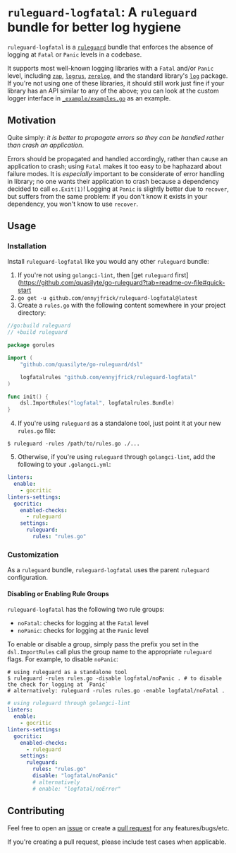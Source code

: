 # `ruleguard-logfatal`: A `ruleguard` bundle for better log hygiene

`ruleguard-logfatal` is a [`ruleguard`](https://github.com/quasilyte/go-ruleguard) bundle that enforces the absence of logging at `Fatal` or `Panic` levels in a codebase.

It supports most well-known logging libraries with a `Fatal` and/or `Panic` level, including [`zap`](https://github.com/uber-go/zap), [`logrus`](https://github.com/sirupsen/logrus), [`zerolog`](https://github.com/rs/zerolog), and the standard library's [`log`](https://pkg.go.dev/log) package. If you're not using one of these libraries, it should still work just fine if your library has an  API similar to any of the above; you can look at the custom logger interface in [`_example/examples.go`](./_example/example.go) as an example.

## Motivation

Quite simply: _it is better to propagate errors so they can be handled rather than crash an application_.

Errors should be propagated and handled accordingly, rather than cause an application to crash; using `Fatal` makes it too easy to be haphazard about failure modes. It is _especially_ important to be considerate of error handling in library; no one wants their application to crash because a dependency decided to call `os.Exit(1)`! Logging at `Panic` is slightly better due to `recover`, but suffers from the same problem: if you don't know it exists in your dependency, you won't know to use `recover`.

## Usage

### Installation

Install `ruleguard-logfatal` like you would any other `ruleguard` bundle:
1. If you're not using `golangci-lint`, then [get `ruleguard` first](https://github.com/quasilyte/go-ruleguard?tab=readme-ov-file#quick-start
2. `go get -u github.com/ennyjfrick/ruleguard-logfatal@latest`
3. Create a `rules.go` with the following content somewhere in your project directory:
```go
//go:build ruleguard
// +build ruleguard

package gorules

import (
	"github.com/quasilyte/go-ruleguard/dsl"

	logfatalrules "github.com/ennyjfrick/ruleguard-logfatal"
)

func init() {
	dsl.ImportRules("logfatal", logfatalrules.Bundle)
}
```
4. If you're using `ruleguard` as a standalone tool, just point it at your new `rules.go` file:
```shell
$ ruleguard -rules /path/to/rules.go ./...
```
5. Otherwise, if you're using `ruleguard` through `golangci-lint`, add the following to your `.golangci.yml`:
```yaml
linters:
  enable:
    - gocritic
linters-settings:
  gocritic:
    enabled-checks:
      - ruleguard
    settings:
      ruleguard:
        rules: "rules.go"
```

### Customization

As a `ruleguard` bundle, `ruleguard-logfatal` uses the parent `ruleguard` configuration.

#### Disabling or Enabling Rule Groups

`ruleguard-logfatal` has the following two rule groups:
- `noFatal`: checks for logging at the `Fatal` level
- `noPanic`: checks for logging at the `Panic` level

To enable or disable a group, simply pass the prefix you set in the `dsl.ImportRules` call plus the group name to the appropriate `ruleguard` flags. For example, to disable `noPanic`:
```shell
# using ruleguard as a standalone tool
$ ruleguard -rules rules.go -disable logfatal/noPanic . # to disable the check for logging at `Panic`
# alternatively: ruleguard -rules rules.go -enable logfatal/noFatal .
```
```yaml
# using ruleguard through golangci-lint
linters:
  enable:
    - gocritic
linters-settings:
  gocritic:
    enabled-checks:
      - ruleguard
    settings:
      ruleguard:
        rules: "rules.go"
        disable: "logfatal/noPanic"
        # alternatively
        # enable: "logfatal/noError"
```

## Contributing

Feel free to open an [issue](https://github.com/ennyjfrick/ruleguard-logfatal/issues/new) or create a [pull request](https://github.com/ennyjfrick/ruleguard-logfatal/pulls) for any features/bugs/etc. 

If you're creating a pull request, please include test cases when applicable.